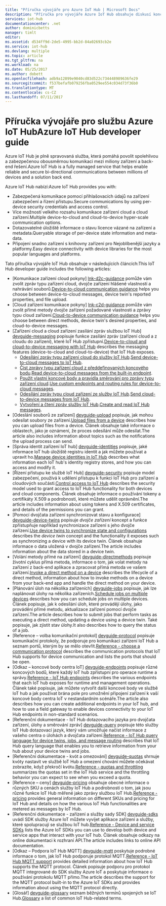 ```yaml
---
title: "Příručka vývojáře pro Azure IoT Hub | Microsoft Docs"
description: "Příručka pro vývojáře Azure IoT Hub obsahuje diskusí koncových bodů, zabezpečení, registru identit, správu zařízení, přímé metody, dvojčata zařízení, nahrávání souborů, úlohy, dotazovací jazyk IoT Hub a zasílání zpráv."
services: iot-hub
documentationcenter: .net
author: dominicbetts
manager: timlt
editor: 
ms.assetid: d534ff9d-2de5-4995-bb2d-84a02693cb2e
ms.service: iot-hub
ms.devlang: multiple
ms.topic: article
ms.tgt_pltfrm: na
ms.workload: na
ms.date: 05/25/2017
ms.author: dobett
ms.openlocfilehash: adb9a12899e9040cd83d522c734448989636fe29
ms.sourcegitcommit: f537befafb079256fba0529ee554c034d73f36b0
ms.translationtype: MT
ms.contentlocale: cs-CZ
ms.lasthandoff: 07/11/2017
---
```

# <a name="azure-iot-hub-developer-guide"></a><span data-ttu-id="027f1-103">Příručka vývojáře pro službu Azure IoT Hub</span><span class="sxs-lookup"><span data-stu-id="027f1-103">Azure IoT Hub developer guide</span></span>

<span data-ttu-id="027f1-104">Azure IoT Hub je plně spravovaná služba, která pomáhá povolit spolehlivou a zabezpečenou obousměrnou komunikaci mezi miliony zařízení a back-end řešení.</span><span class="sxs-lookup"><span data-stu-id="027f1-104">Azure IoT Hub is a fully managed service that helps enable reliable and secure bi-directional communications between millions of devices and a solution back end.</span></span>

<span data-ttu-id="027f1-105">Azure IoT Hub nabízí:</span><span class="sxs-lookup"><span data-stu-id="027f1-105">Azure IoT Hub provides you with:</span></span>

* <span data-ttu-id="027f1-106">Zabezpečená komunikace pomocí přihlašovacích údajů na zařízení zabezpečení a řízení přístupu.</span><span class="sxs-lookup"><span data-stu-id="027f1-106">Secure communications by using per-device security credentials and access control.</span></span>
* <span data-ttu-id="027f1-107">Více možností velkého rozsahu komunikace zařízení cloud a cloud zařízení.</span><span class="sxs-lookup"><span data-stu-id="027f1-107">Multiple device-to-cloud and cloud-to-device hyper-scale communication options.</span></span>
* <span data-ttu-id="027f1-108">Dotazovatelné úložiště informace o stavu licence vázané na zařízení a metadata.</span><span class="sxs-lookup"><span data-stu-id="027f1-108">Queryable storage of per-device state information and meta-data.</span></span>
* <span data-ttu-id="027f1-109">Připojení snadno zařízení s knihovny zařízení pro Nejoblíbenější jazyky a platformy.</span><span class="sxs-lookup"><span data-stu-id="027f1-109">Easy device connectivity with device libraries for the most popular languages and platforms.</span></span>

<span data-ttu-id="027f1-110">Tato příručka vývojáře IoT Hub obsahuje v následujících článcích:</span><span class="sxs-lookup"><span data-stu-id="027f1-110">This IoT Hub developer guide includes the following articles:</span></span>

* <span data-ttu-id="027f1-111">[Komunikace zařízení cloud pokyny] [ lnk-d2c-guidance] pomůže vám zvolit zpráv typu zařízení cloud, dvojče zařízení hlášené vlastností a nahrávání souborů.</span><span class="sxs-lookup"><span data-stu-id="027f1-111">[Device-to-cloud communication guidance][lnk-d2c-guidance] helps you choose between device-to-cloud messages, device twin's reported properties, and file upload.</span></span>
* <span data-ttu-id="027f1-112">[Cloud zařízení komunikace pokyny] [ lnk-c2d-guidance] pomůže vám zvolit přímé metody dvojče zařízení požadované vlastnosti a zprávy typu cloud zařízení.</span><span class="sxs-lookup"><span data-stu-id="027f1-112">[Cloud-to-device communication guidance][lnk-c2d-guidance] helps you choose between direct methods, device twin's desired properties, and cloud-to-device messages.</span></span>
* <span data-ttu-id="027f1-113">[Zařízení cloud a cloud zařízení zasílání zpráv službou IoT Hub] [ devguide-messaging] popisuje funkce zasílání zpráv (zařízení cloud a z cloudu do zařízení), které IoT Hub zpřístupní.</span><span class="sxs-lookup"><span data-stu-id="027f1-113">[Device-to-cloud and cloud-to-device messaging with IoT Hub][devguide-messaging] describes the messaging features (device-to-cloud and cloud-to-device) that IoT Hub exposes.</span></span>
  * <span data-ttu-id="027f1-114">[Odesílání zpráv typu zařízení cloud do služby IoT Hub][devguide-messages-d2c].</span><span class="sxs-lookup"><span data-stu-id="027f1-114">[Send device-to-cloud messages to IoT Hub][devguide-messages-d2c].</span></span>
  * <span data-ttu-id="027f1-115">[Číst zprávy typu zařízení cloud z předdefinovaných koncového bodu][devguide-builtin].</span><span class="sxs-lookup"><span data-stu-id="027f1-115">[Read device-to-cloud messages from the built-in endpoint][devguide-builtin].</span></span>
  * <span data-ttu-id="027f1-116">[Použít vlastní koncové body a pravidla směrování pro zprávy typu zařízení cloud][devguide-custom].</span><span class="sxs-lookup"><span data-stu-id="027f1-116">[Use custom endpoints and routing rules for device-to-cloud messages][devguide-custom].</span></span>
  * <span data-ttu-id="027f1-117">[Odesílání zpráv typu cloud zařízení ze služby IoT Hub][devguide-messages-c2d].</span><span class="sxs-lookup"><span data-stu-id="027f1-117">[Send cloud-to-device messages from IoT Hub][devguide-messages-c2d].</span></span>
  * <span data-ttu-id="027f1-118">[Vytvoření a čtení zpráv služby IoT Hub][devguide-format].</span><span class="sxs-lookup"><span data-stu-id="027f1-118">[Create and read IoT Hub messages][devguide-format].</span></span>
* <span data-ttu-id="027f1-119">[Odeslání souborů ze zařízení] [ devguide-upload] popisuje, jak mohou odesílat soubory ze zařízení.</span><span class="sxs-lookup"><span data-stu-id="027f1-119">[Upload files from a device][devguide-upload] describes how you can upload files from a device.</span></span> <span data-ttu-id="027f1-120">Článek obsahuje také informace o oblastech, jako je oznámení, že proces odesílání může odesílat.</span><span class="sxs-lookup"><span data-stu-id="027f1-120">The article also includes information about topics such as the notifications the upload process can send.</span></span>
* <span data-ttu-id="027f1-121">[Správa identit zařízení IoT hub] [ devguide-identities] popisuje, jaké informace IoT hub úložiště registru identit a jak můžete používat a upravit ho.</span><span class="sxs-lookup"><span data-stu-id="027f1-121">[Manage device identities in IoT Hub][devguide-identities] describes what information each IoT hub's identity registry stores, and how you can access and modify it.</span></span>
* <span data-ttu-id="027f1-122">[Řízení přístupu ke službě IoT Hub] [ devguide-security] popisuje model zabezpečení, používá k udělení přístupu k funkci IoT Hub pro zařízení a cloudových součásti.</span><span class="sxs-lookup"><span data-stu-id="027f1-122">[Control access to IoT Hub][devguide-security] describes the security model used to grant access to IoT Hub functionality for both devices and cloud components.</span></span> <span data-ttu-id="027f1-123">Článek obsahuje informace o používání tokeny a certifikáty X.509 a podrobnosti, které můžete udělit oprávnění.</span><span class="sxs-lookup"><span data-stu-id="027f1-123">The article includes information about using tokens and X.509 certificates, and details of the permissions you can grant.</span></span>
* <span data-ttu-id="027f1-124">[Pomocí dvojčata zařízení synchronizovat stavu a konfigurace] [ devguide-device-twins] popisuje *dvojče zařízení* koncept a funkce zpřístupňuje například synchronizace zařízení s jeho dvojče zařízení.</span><span class="sxs-lookup"><span data-stu-id="027f1-124">[Use device twins to synchronize state and configurations][devguide-device-twins] describes the *device twin* concept and the functionality it exposes such as synchronizing a device with its device twin.</span></span> <span data-ttu-id="027f1-125">Článek obsahuje informace o data uložená v dvojče zařízení.</span><span class="sxs-lookup"><span data-stu-id="027f1-125">The article includes information about the data stored in a device twin.</span></span>
* <span data-ttu-id="027f1-126">[Volání metody přímé na zařízení] [ devguide-directmethods] popisuje životní cyklus přímá metoda, informace o tom, jak volat metody na zařízení z back-end aplikace a zpracovat přímá metoda ve vašem zařízení.</span><span class="sxs-lookup"><span data-stu-id="027f1-126">[Invoke a direct method on a device][devguide-directmethods] describes the lifecycle of a direct method, information about how to invoke methods on a device from your back-end app and handle the direct method on your device.</span></span>
* <span data-ttu-id="027f1-127">[Plánování úloh na několika zařízeních] [ devguide-jobs] popisuje, jak lze naplánovat úlohy na několika zařízeních.</span><span class="sxs-lookup"><span data-stu-id="027f1-127">[Schedule jobs on multiple devices][devguide-jobs] describes how you can schedule jobs on multiple devices.</span></span> <span data-ttu-id="027f1-128">Článek popisuje, jak k odesílání úloh, které provádějí úlohy, jako provádění přímé metodu, aktualizace zařízení pomocí dvojče zařízení.</span><span class="sxs-lookup"><span data-stu-id="027f1-128">The article describes how to submit jobs that perform tasks as executing a direct method, updating a device using a device twin.</span></span> <span data-ttu-id="027f1-129">Také popisuje, jak zjistit stav úlohy.</span><span class="sxs-lookup"><span data-stu-id="027f1-129">It also describes how to query the status of a job.</span></span>
* <span data-ttu-id="027f1-130">[Reference – volba komunikační protokol] [ devguide-protocol] popisuje komunikační protokoly, že podporuje pro komunikaci zařízení IoT Hub a seznam portů, kterým by se mělo otevřít.</span><span class="sxs-lookup"><span data-stu-id="027f1-130">[Reference - choose a communication protocol][devguide-protocol] describes the communication protocols that IoT Hub supports for device communication and lists the ports that should be open.</span></span>
* <span data-ttu-id="027f1-131">[Odkaz – koncové body centra IoT] [ devguide-endpoints] popisuje různé koncových bodů, které každý IoT hub zpřístupní pro operace runtime a správy.</span><span class="sxs-lookup"><span data-stu-id="027f1-131">[Reference - IoT Hub endpoints][devguide-endpoints] describes the various endpoints that each IoT hub exposes for runtime and management operations.</span></span> <span data-ttu-id="027f1-132">Článek také popisuje, jak můžete vytvořit další koncové body ve službě IoT hub a jak používat brána pole pro umožnění připojení zařízení k vaší koncové body centra IoT v nestandardním scénáře.</span><span class="sxs-lookup"><span data-stu-id="027f1-132">The article also describes how you can create additional endpoints in your IoT hub, and how to use a field gateway to enable devices connectivity to your IoT Hub endpoints in non-standard scenarios.</span></span>
* <span data-ttu-id="027f1-133">[Referenční dokumentace - IoT Hub dotazovacího jazyka pro dvojčata zařízení, úlohy a směrování zpráv] [ devguide-query] popisuje této služby IoT Hub dotazovací jazyk, který vám umožňuje načíst informace z vašeho centra o úlohách a dvojčata zařízení.</span><span class="sxs-lookup"><span data-stu-id="027f1-133">[Reference - IoT Hub query language for device twins, jobs, and message routing][devguide-query] describes that IoT Hub query language that enables you to retrieve information from your hub about your device twins and jobs.</span></span>
* <span data-ttu-id="027f1-134">[Referenční dokumentace - kvót a omezování] [ devguide-quotas] shrnuje kvóty nastavit ve službě IoT Hub a omezení chování můžete očekávat zobrazíte, když překročí kvótu.</span><span class="sxs-lookup"><span data-stu-id="027f1-134">[Reference - quotas and throttling][devguide-quotas] summarizes the quotas set in the IoT Hub service and the throttling behavior you can expect to see when you exceed a quota.</span></span>
* <span data-ttu-id="027f1-135">[Reference – ceny] [ devguide-pricing] obsahuje obecné informace o různých SKU a cenách služby IoT Hub a podrobnosti o tom, jak jsou různé funkce IoT Hub měřené jako zprávy službou IoT Hub.</span><span class="sxs-lookup"><span data-stu-id="027f1-135">[Reference - pricing][devguide-pricing] provides general information on different SKUs and pricing for IoT Hub and details on how the various IoT Hub functionalities are metered as messages by IoT Hub.</span></span>
* <span data-ttu-id="027f1-136">[Referenční dokumentace - zařízení a služby sady SDK] [ devguide-sdks] uvádí SDK služby Azure IoT můžete vyvíjet aplikace zařízení a služby, které spolupracují se službou IoT hub.</span><span class="sxs-lookup"><span data-stu-id="027f1-136">[Reference - Device and service SDKs][devguide-sdks] lists the Azure IoT SDKs you can use to develop both device and service apps that interact with your IoT hub.</span></span> <span data-ttu-id="027f1-137">Článek obsahuje odkazy na online dokumentaci k rozhraní API.</span><span class="sxs-lookup"><span data-stu-id="027f1-137">The article includes links to online API documentation.</span></span>
* <span data-ttu-id="027f1-138">[Odkaz – Podpora IoT Hub MQTT] [ devguide-mqtt] poskytuje podrobné informace o tom, jak IoT Hub podporuje protokol MQTT.</span><span class="sxs-lookup"><span data-stu-id="027f1-138">[Reference - IoT Hub MQTT support][devguide-mqtt] provides detailed information about how IoT Hub supports the MQTT protocol.</span></span> <span data-ttu-id="027f1-139">Článek popisuje podporu pro protokol MQTT integrované do SDK služby Azure IoT a poskytuje informace o používání protokolu MQTT přímo.</span><span class="sxs-lookup"><span data-stu-id="027f1-139">The article describes the support for the MQTT protocol built-in to the Azure IoT SDKs and provides information about using the MQTT protocol directly.</span></span>
* <span data-ttu-id="027f1-140">[Glosář] [ devguide-glossary] seznam běžných termínů spojených se IoT Hub.</span><span class="sxs-lookup"><span data-stu-id="027f1-140">[Glossary][devguide-glossary] a list of common IoT Hub-related terms.</span></span>

[devguide-messaging]: iot-hub-devguide-messaging.md
[devguide-upload]: iot-hub-devguide-file-upload.md
[devguide-identities]: iot-hub-devguide-identity-registry.md
[devguide-security]: iot-hub-devguide-security.md
[devguide-device-twins]: iot-hub-devguide-device-twins.md
[devguide-directmethods]: iot-hub-devguide-direct-methods.md
[devguide-jobs]: iot-hub-devguide-jobs.md
[devguide-endpoints]: iot-hub-devguide-endpoints.md
[devguide-quotas]: iot-hub-devguide-quotas-throttling.md
[devguide-query]: iot-hub-devguide-query-language.md
[devguide-sdks]: iot-hub-devguide-sdks.md
[devguide-mqtt]: iot-hub-mqtt-support.md
[devguide-glossary]: iot-hub-devguide-glossary.md
[devguide-pricing]: iot-hub-devguide-pricing.md
[lnk-c2d-guidance]: iot-hub-devguide-c2d-guidance.md
[lnk-d2c-guidance]: iot-hub-devguide-d2c-guidance.md
[devguide-messages-d2c]: iot-hub-devguide-messages-d2c.md
[devguide-builtin]: iot-hub-devguide-messages-read-builtin.md
[devguide-custom]: iot-hub-devguide-messages-read-custom.md
[devguide-messages-c2d]: iot-hub-devguide-messages-c2d.md
[devguide-format]: iot-hub-devguide-messages-construct.md
[devguide-protocol]: iot-hub-devguide-protocols.md
